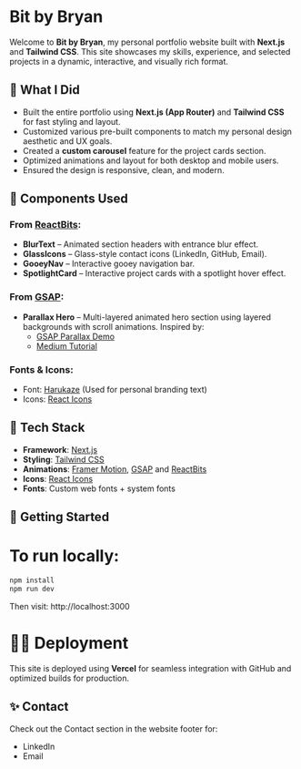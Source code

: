# Bit by Bryan

Welcome to **Bit by Bryan**, my personal portfolio website built with **Next.js** and **Tailwind CSS**. This site showcases my skills, experience, and selected projects in a dynamic, interactive, and visually rich format.

## 🧠 What I Did

- Built the entire portfolio using **Next.js (App Router)** and **Tailwind CSS** for fast styling and layout.
- Customized various pre-built components to match my personal design aesthetic and UX goals.
- Created a **custom carousel** feature for the project cards section.
- Optimized animations and layout for both desktop and mobile users.
- Ensured the design is responsive, clean, and modern.

## 🧩 Components Used

### From [ReactBits](https://www.reactbits.dev):

- **BlurText** – Animated section headers with entrance blur effect.
- **GlassIcons** – Glass-style contact icons (LinkedIn, GitHub, Email).
- **GooeyNav** – Interactive gooey navigation bar.
- **SpotlightCard** – Interactive project cards with a spotlight hover effect.

### From [GSAP](https://gsap.com):

- **Parallax Hero** – Multi-layered animated hero section using layered backgrounds with scroll animations. Inspired by:
  - [GSAP Parallax Demo](https://gsap.com/demos/?page=3)
  - [Medium Tutorial](https://medium.com/@patrickwestwood/how-to-make-multi-layered-parallax-illustration-with-css-javascript-2b56883c3f27)

### Fonts & Icons:

- Font: [Harukaze](https://www.dafont.com/harukaze.font) (Used for personal branding text)
- Icons: [React Icons](https://react-icons.github.io/react-icons/)

## 📁 Tech Stack

- **Framework**: [Next.js](https://nextjs.org/)
- **Styling**: [Tailwind CSS](https://tailwindcss.com/)
- **Animations**: [Framer Motion](https://www.framer.com/motion/), [GSAP](https://gsap.com/) and [ReactBits](https://www.reactbits.dev)
- **Icons**: [React Icons](https://react-icons.github.io/react-icons/)
- **Fonts**: Custom web fonts + system fonts

## 🚀 Getting Started

# To run locally:

```bash
npm install
npm run dev
```

Then visit: http://localhost:3000

# 🧑‍💻 Deployment

This site is deployed using **Vercel** for seamless integration with GitHub and optimized builds for production.

## ✨ Contact

Check out the Contact section in the website footer for:

- LinkedIn
- Email
